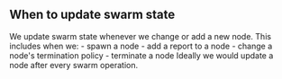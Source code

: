 

## When to update swarm state

We update swarm state whenever we change or add a new node. This includes when we:
    - spawn a node
    - add a report to a node
    - change a node's termination policy
    - terminate a node
Ideally we would update a node after every swarm operation. 